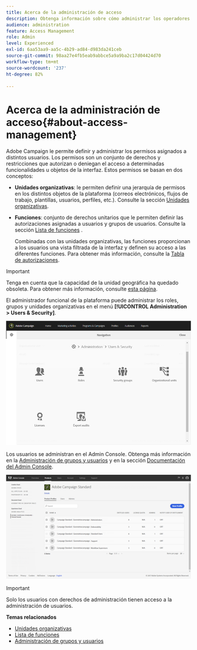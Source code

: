 ```yaml
---
title: Acerca de la administración de acceso
description: Obtenga información sobre cómo administrar los operadores de Adobe Campaign mediante funciones, grupos y unidades organizativas
audience: administration
feature: Access Management
role: Admin
level: Experienced
exl-id: 6aa53aa9-aa5c-4b29-ad84-d983da241ceb
source-git-commit: 98aa27e4fb5eab9abbce5a9a9ba2c17d04424d70
workflow-type: tm+mt
source-wordcount: '237'
ht-degree: 82%

---
```


# Acerca de la administración de acceso{#about-access-management}

Adobe Campaign le permite definir y administrar los permisos asignados a distintos usuarios. Los permisos son un conjunto de derechos y restricciones que autorizan o deniegan el acceso a determinadas funcionalidades u objetos de la interfaz. Estos permisos se basan en dos conceptos:

* **Unidades organizativas**: le permiten definir una jerarquía de permisos en los distintos objetos de la plataforma (correos electrónicos, flujos de trabajo, plantillas, usuarios, perfiles, etc.). Consulte la sección [Unidades organizativas](../../administration/using/organizational-units.md).
* **Funciones**: conjunto de derechos unitarios que le permiten definir las autorizaciones asignadas a usuarios y grupos de usuarios. Consulte la sección [Lista de funciones](../../administration/using/list-of-roles.md) .

  Combinadas con las unidades organizativas, las funciones proporcionan a los usuarios una vista filtrada de la interfaz y definen su acceso a las diferentes funciones. Para obtener más información, consulte la [Tabla de autorizaciones](../../administration/using/list-of-roles.md).

>[!IMPORTANT]
>
>Tenga en cuenta que la capacidad de la unidad geográfica ha quedado obsoleta. Para obtener más información, consulte [esta página](../../rn/using/deprecated-features.md).

El administrador funcional de la plataforma puede administrar los roles, grupos y unidades organizativas en el menú **[!UICONTROL Administration > Users & Security]**.

![Menú Administración de usuarios](assets/user_management_1.png)

Los usuarios se administran en el Admin Console. Obtenga más información en la [Administración de grupos y usuarios](../../administration/using/managing-groups-and-users.md) y en la sección [Documentación del Admin Console](https://helpx.adobe.com/es/enterprise/managing/user-guide.html).

![Acceso a perfiles de producto](assets/user_management_6.png)

>[!IMPORTANT]
>
>Solo los usuarios con derechos de administración tienen acceso a la administración de usuarios.

**Temas relacionados**

* [Unidades organizativas](../../administration/using/organizational-units.md)
* [Lista de funciones](../../administration/using/list-of-roles.md)
* [Administración de grupos y usuarios](../../administration/using/managing-groups-and-users.md)
